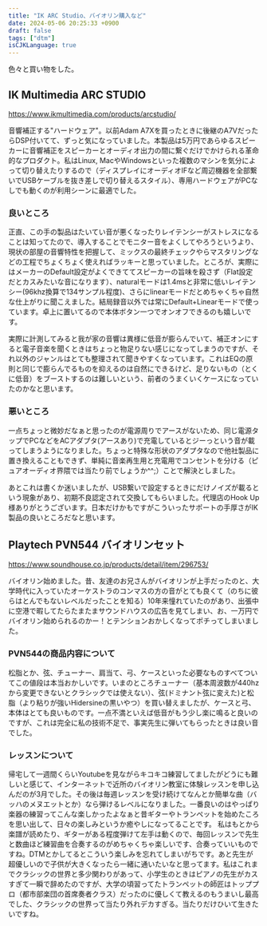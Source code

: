 ```yaml
---
title: "IK ARC Studio、バイオリン購入など"
date: 2024-05-06 20:25:33 +0900
draft: false
tags: ["dtm"]
isCJKLanguage: true
---
```


色々と買い物をした。

<!--more-->

## IK Multimedia ARC STUDIO

https://www.ikmultimedia.com/products/arcstudio/

音響補正する"ハードウェア"。以前Adam A7Xを買ったときに後継のA7VだったらDSP付いてて、ずっと気になっていました。本製品は5万円であらゆるスピーカーに音響補正をスピーカーとオーディオ出力の間に繋ぐだけでかけられる革命的なプロダクト。私はLinux, MacやWindowsといった複数のマシンを気分によって切り替えたりするので（ディスプレイにオーディオIFなど周辺機器を全部繋いでUSBケーブルを抜き差しで切り替えるスタイル）、専用ハードウェアがPCなしでも動くのが利用シーンに最適でした。

### 良いところ

正直、この手の製品はたいてい音が悪くなったりレイテンシーがストレスになることは知ってたので、導入することでモニター音をよくしてやろうというより、現状の部屋の音響特性を把握して、ミックスの最終チェックやらマスタリングなどの工程でちょくちょく使えればラッキーと思っていました。ところが、実際にはメーカーのDefault設定がよくできててスピーカーの旨味を殺さず（Flat設定だとカスみたいな音になります）、naturalモードは1.4msと非常に低いレイテンシー(96khz換算で134サンプル程度)、さらにlinearモードだとめちゃくちゃ自然な仕上がりに聞こえました。結局録音以外では常にDefault+Linearモードで使っています。卓上に置いてるので本体ボタン一つでオンオフできるのも嬉しいです。

実際に計測してみると我が家の音響は異様に低音が膨らんでいて、補正オンにすると電子音楽を聞くときはちょっと物足りない感じになってしまうのですが、それ以外のジャンルはとても整理されて聞きやすくなっています。これはEQの原則と同じで膨らんでるものを抑えるのは自然にできるけど、足りないもの（とくに低音）をブーストするのは難しいという、前者のうまくいくケースになっていたのかなと思います。

### 悪いところ

一点ちょっと微妙だなぁと思ったのが電源周りでアースがないため、同じ電源タップでPCなどをACアダプタ(アースあり)で充電しているとジーっという音が載ってしまうようになりました。ちょっと特殊な形状のアダプタなので他社製品に置き換えることもできず、単純に音楽再生用と充電用でコンセントを分ける（ピュアオーディオ界隈では当たり前でしょうか^^;）ことで解決としました。

あとこれは書くか迷いましたが、USB繋いで設定するときにだけノイズが載るという現象があり、初期不良認定されて交換してもらいました。代理店のHook Up様ありがとうございます。日本だけかもですがこういったサポートの手厚さがIK製品の良いところだなと思います。

## Playtech PVN544 バイオリンセット

https://www.soundhouse.co.jp/products/detail/item/296753/

バイオリン始めました。昔、友達のお兄さんがバイオリンが上手だったのと、大学時代に入っていたオーケストラのコンマスの方の音がとても良くて（のちに彼らはとんでもないレベルだったことを知る）10年来憧れていたのがあり、出張中に空港で暇してたらたまたまサウンドハウスの広告を見てしまい、お、一万円でバイオリン始められるのかー！とテンションおかしくなってポチってしまいました。

### PVN544の商品内容について

松脂とか、弦、チューナー、肩当て、弓、ケースといった必要なものすべてついてこの値段は本当おかしいです。いまのところチューナー（基本周波数が440hzから変更できないとクラシックでは使えない）、弦(ドミナント弦に変えた)と松脂（より粘りが強いHidersineの黒いやつ）を買い替えましたが、ケースと弓、本体はとても良いものです。一点不満といえば低音がもう少し楽に鳴ると良いのですが、これは完全に私の技術不足で、事実先生に弾いてもらったときは良い音でした。

### レッスンについて

帰宅して一週間くらいYoutubeを見ながらキコキコ練習してましたがどうにも難しいと感じて、インターネットで近所のバイオリン教室に体験レッスンを申し込んだのが3月でした。その後は毎週レッスンを受け続けてなんとか簡単な曲（バッハのメヌエットとか）なら弾けるレベルになりました。一番良いのはやっぱり楽器の練習ってこんな楽しかったよなぁと昔ギターやトランペットを始めたころを思い出して、日々の楽しみというか癒やしになってることです。
私はもとから楽譜が読めたり、ギターがある程度弾けて左手は動くので、毎回レッスンで先生と数曲ほど練習曲を合奏するのがめちゃくちゃ楽しいです、合奏っていいものですね。DTMとかしてるとこういう楽しみを忘れてしまいがちです。あと先生が超優しいので子供が大きくなったら一緒に通いたいなと思ってます。私はこれまでクラシックの世界と多少関わりがあって、小学生のときはピアノの先生がカスすぎて一瞬で辞めたのですが、大学の頃習ってたトランペットの師匠はトッププロ（都市部楽団の首席奏者クラス）だったのに優しくて教えるのもうまいし最高でした、クラシックの世界って当たり外れデカすぎる。当たりだけひいて生きたいですね。
